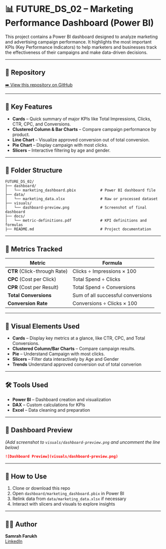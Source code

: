 # 📊 FUTURE_DS_02 – Marketing Performance Dashboard (Power BI)

This project contains a Power BI dashboard designed to analyze marketing and advertising campaign performance. It highlights the most important KPIs (Key Performance Indicators) to help marketers and businesses track the effectiveness of their campaigns and make data-driven decisions.

---

## 🔗 Repository
[➡️ View this repository on GitHub](https://github.com/SamrahFar/FUTURE_DS_02)

---

## 📌 Key Features

- **Cards** – Quick summary of major KPIs like Total Impressions, Clicks, CTR, CPC, and Conversions.
- **Clustered Column & Bar Charts** – Compare campaign performance by product.
- **Line Chart** – Visualize approved conversion out of total conversion.
- **Pie Chart** – Display campaign with most clicks.
- **Slicers** – Interactive filtering by age and gender.

---

## 📂 Folder Structure

```
FUTURE_DS_02/
├── dashboard/
│   └── marketing_dashboard.pbix           # Power BI dashboard file
├── data/
│   └── marketing_data.xlsx                # Raw or processed dataset
├── visuals/
│   └── dashboard-preview.png              # Screenshot of final dashboard
├── docs/
│   └── metric-definitions.pdf             # KPI definitions and formulas
├── README.md                              # Project documentation
```

---

## 🧠 Metrics Tracked

| Metric                | Formula                               |
|-----------------------|---------------------------------------|
| **CTR** (Click-through Rate)   | Clicks ÷ Impressions × 100       |
| **CPC** (Cost per Click)       | Total Spend ÷ Clicks             |
| **CPR** (Cost per Result)      | Total Spend ÷ Conversions        |
| **Total Conversions**          | Sum of all successful conversions|
| **Conversion Rate**            | Conversions ÷ Clicks × 100       |

---

## 🎨 Visual Elements Used

- **Cards** – Display key metrics at a glance, like CTR, CPC, and Total Conversions.
- **Clustered Column/Bar Charts** – Compare campaign results.
- **Pie** – Understand Campaign with most clicks.
- **Slicers** – Filter data interactively by Age and Gender
- **Trends**   Understand approved conversion out of total converion 

---

## 🛠 Tools Used

- **Power BI** – Dashboard creation and visualization
- **DAX** – Custom calculations for KPIs
- **Excel** – Data cleaning and preparation

---

## 📸 Dashboard Preview

*(Add screenshot to `visuals/dashboard-preview.png` and uncomment the line below)*

```markdown
![Dashboard Preview](visuals/dashboard-preview.png)
```

---

## 🚀 How to Use

1. Clone or download this repo  
2. Open `dashboard/marketing_dashboard.pbix` in Power BI  
3. Relink data from `data/marketing_data.xlsx` if necessary  
4. Interact with slicers and visuals to explore insights

---

## 🙋‍♀️ Author

**Samrah Farukh**  
[LinkedIn](https://www.linkedin.com/in/samrahfarukh)
